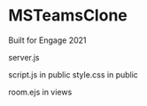 # MSTeamsClone
Built for Engage 2021

server.js 

script.js in public
style.css in public

room.ejs in views
